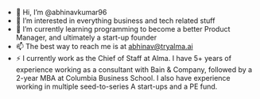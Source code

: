 - 👋 Hi, I’m @abhinavkumar96
- 👀 I’m interested in everything business and tech related stuff
- 🌱 I’m currently learning programming to become a better Product Manager, and ultimately a start-up founder
- 📫 The best way to reach me is at abhinav@tryalma.ai
- ⚡ I currently work as the Chief of Staff at Alma. I have 5+ years of experience working as a consultant with Bain & Company, followed by a 2-year MBA at Columbia Business School. I also have experience working in multiple seed-to-series A start-ups and a PE fund.


<!---
abhinavkumar96/abhinavkumar96 is a ✨ special ✨ repository because its `README.md` (this file) appears on your GitHub profile.
You can click the Preview link to take a look at your changes.
--->

